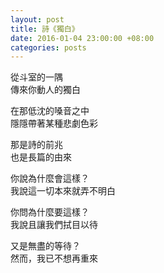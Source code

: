 ```yaml
---
layout: post
title: 詩《獨白》
date: 2016-01-04 23:00:00 +08:00
categories: posts
---
```


從斗室的一隅  
傳來你動人的獨白  

在那低沈的嗓音之中  
隱隱帶著某種悲劇色彩  

那是詩的前兆  
也是長篇的由來  

你說為什麼會這樣？  
我說這一切本來就弄不明白  

你問為什麼要這樣？  
我說且讓我們拭目以待  

又是無盡的等待？  
然而，我已不想再重來  
